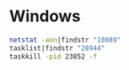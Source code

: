 # Windows

```sh
netstat -aon|findstr "10089"
tasklist|findstr "28944"
taskkill -pid 23852 -f 
```

